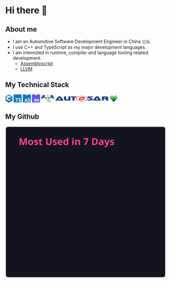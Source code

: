 # Hi there 👋

## About me

- I am an Automotive Software Development Engineer in China 🇨🇳.
- I use C++ and TypeScript as my major development languages.
- I am interested in runtime, compiler and language tooling related development.
  - [Assemblyscript](https://github.com/AssemblyScript/assemblyscript)
  - [LLVM](https://github.com/llvm/llvm-project)

## My Technical Stack

<img src="./cpp_Logo.png" height = "25"/> <img src="./Typescript.png" height = "25"/> <img src="./assemblyscript.svg" height = "25"/> <img src="./WebAssembly.png" height = "25"/> <img src="./LLVM_logo.png" height = "25"/> <img src="./Autosar_Logo.svg" height = "25"/> <img src="./bazel.svg" height = "25"/>

## My Github

![Top Langs](./fetcher/lang.svg)
